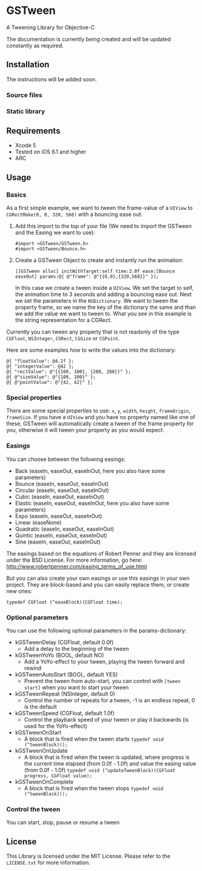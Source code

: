 GSTween
=======

A Tweening Library for Objective-C

The documentation is currently being created and will be updated constantly as required.


## Installation


The instructions will be added soon.

### Source files


### Static library


## Requirements

* Xcode 5
* Tested on iOS 6.1 and higher
* ARC


## Usage


### Basics

As a first simple example, we want to tween the frame-value of a `UIView` to `CGRectMake(0, 0, 320, 568)` with a bouncing ease out.

1. Add this import to the top of your file (We need to import the GSTween and the Easing we want to use):
   
   ```objc
   #import <GSTween/GSTween.h>
   #import <GSTween/Bounce.h>
   ```
   
2. Create a GSTween Object to create and instantly run the animation:
   
   ```objc
   [[GSTween alloc] initWithTarget:self time:3.0f ease:[Bounce easeOut] params:@{ @"frame": @"{{0,0},{320,568}}" }];
   ```
   
   In this case we create a tween inside a `UIView`. We set the target to self, the animation time to 3 seconds and adding a bouncing ease out. Next we set the parameters in the `NSDictionary`. We want to tween the property frame, so we name the key of the dictionary the same and than we add the value we want to tween to. What you see in this example is the string representation for a CGRect.
   
Currently you can tween any property that is not readonly of the type `CGFloat`, `NSInteger`, `CGRect`, `CGSize` or `CGPoint`.

Here are some examples how to write the values into the dictionary:

```objc
@{ "floatValue": @4.2f };
@{ "integerValue": @42 };
@{ "rectValue": @"{{100, 100}, {200, 200}}" };
@{ @"sizeValue": @"{100, 100}" };
@{ @"pointValue": @"{42, 42}" };
```


### Special properties

There are some special properties to use: `x`, `y`, `width`, `height`, `frameOrigin`, `frameSize`. If you have a `UIView` and you have no property named like one of these, GSTween will automatically create a tween of the frame property for you, otherwise it will tween your property as you would expect.


### Easings

You can choose between the following easings:
* Back (easeIn, easeOut, easeInOut, here you also have some parameters)
* Bounce (easeIn, easeOut, easeInOut)
* Circular (easeIn, easeOut, easeInOut)
* Cubic (easeIn, easeOut, easeInOut)
* Elastic (easeIn, easeOut, easeInOut, here you also have some parameters)
* Expo (easeIn, easeOut, easeInOut)
* Linear (easeNone)
* Quadratic (easeIn, easeOut, easeInOut)
* Quintic (easeIn, easeOut, easeInOut)
* Sine (easeIn, easeOut, easeInOut)

The easings based on the equations of Robert Penner and they are licensed under the BSD License. For more information, go here: http://www.robertpenner.com/easing_terms_of_use.html

But you can also create your own easings or use this easings in your own project. They are block-based and you can easily replace them, or create new ones:

```objc
typedef CGFloat (^easeBlock)(CGFloat time);
```


### Optional parameters

You can use the following optional parameters in the params-dictionary:

* kGSTweenDelay (CGFloat, default 0.0f)
    * Add a delay to the beginning of the tween
* kGSTweenYoYo (BOOL, default NO)
    * Add a YoYo-effect to your tween, playing the tween forward and rewind
* kGSTweenAutoStart (BOOL, default YES)
    * Prevent the tween from auto-start, you can control with `[tween start]` when you want to start your tween
* kGSTweenRepeat (NSInteger, default 0)
    * Control the number of repeats for a tween, -1 is an endless repeat, 0 is the default
* kGSTweenSpeed (CGFloat, default 1.0f)
    * Control the playback speed of your tween or play it backwards (is used for the YoYo-effect)
* kGSTweenOnStart
    * A block that is fired when the tween starts `typedef void (^tweenBlock)();`
* kGSTweenOnUpdate
    * A block that is fired when the tween is updated, where progress is the current time elapsed (from 0.0f - 1.0f) and value the easing value (from 0.0f - 1.0f) `typedef void (^updateTweenBlock)(CGFloat progress, CGFloat value);`
* kGSTweenOnComplete
    * A block that is fired when the tween stops `typedef void (^tweenBlock)();`


### Control the tween

You can start, stop, pause or resume a tween


## License

This Library is licensed under the MIT License. Please refer to the `LICENSE.txt` for more information.
